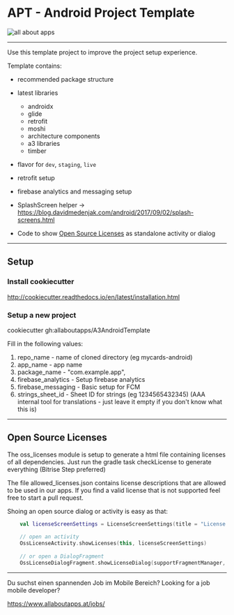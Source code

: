 
# APT - Android Project Template


![all about apps](https://www.allaboutapps.at/wp-content/uploads/2017/06/aaa-Logo-black-646x165.png "all about apps")

---

Use this template project to improve the project setup experience.

Template contains:

* recommended package structure
* latest libraries
    * androidx
    * glide
    * retrofit
    * moshi
    * architecture components
    * a3 libraries
    * timber


* flavor for `dev`, `staging`, `live`
* retrofit setup
* firebase analytics and messaging setup
* SplashScreen helper -> https://blog.davidmedenjak.com/android/2017/09/02/splash-screens.html
* Code to show [Open Source Licenses](#open-source-licenses) as standalone activity or dialog

---

## Setup
### Install cookiecutter
http://cookiecutter.readthedocs.io/en/latest/installation.html

### Setup a new project

cookiecutter gh:allaboutapps/A3AndroidTemplate

Fill in the following values:
1) repo_name        - name of cloned directory  (eg   mycards-android)
2) app_name         - app name
3) package_name     - "com.example.app",
4) firebase_analytics - Setup firebase analytics
5) firebase_messaging - Basic setup for FCM
6) strings_sheet_id - Sheet ID for strings (eg 1234565432345) (AAA internal tool for translations - just leave it empty if you don't know what this is) 



---
## Open Source Licenses

The oss_licenses module is setup to generate a html file containing licenses of all dependencies. Just run the gradle task checkLicense to generate everything (Bitrise Step preferred)

The file allowed_licenses.json contains license descriptions that are allowed to be used in our apps. If you find a valid license that is not supported feel free to start a pull request.

Shoing an open source dialog or activity is easy as that:

```kotlin
    val licenseScreenSettings = LicenseScreenSettings(title = "License Screen", showUpArrow = true)
        
    // open an activity    
    OssLicenseActivity.showLicenses(this, licenseScreenSettings)
    
    // or open a DialogFragment
    OssLicenseDialogFragment.showLicenseDialog(supportFragmentManager, licenseScreenSettings)
```

---

Du suchst einen spannenden Job im Mobile Bereich?
Looking for a job mobile developer?

https://www.allaboutapps.at/jobs/


